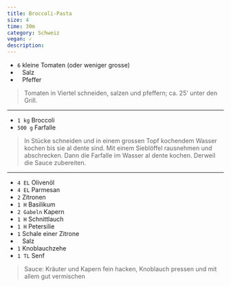 ```yaml
---
title: Broccoli-Pasta
size: 4
time: 30m
category: Schweiz
vegan: ✓
description: 
---
```



- `6` kleine Tomaten (oder weniger grosse)
- ` ` Salz
- ` ` Pfeffer

> Tomaten in Viertel schneiden, salzen und pfeffern; ca. 25' unter den Grill.

---

- `1 kg` Broccoli
- `500 g` Farfalle

> In Stücke schneiden und in einem grossen Topf kochendem Wasser kochen bis sie al dente sind. Mit einem Sieblöffel rausnehmen und abschrecken. Dann die Farfalle im Wasser al dente kochen. Derweil die Sauce zubereiten.

---

- `4 EL` Olivenöl
- `4 EL` Parmesan
- `2` Zitronen
- `1 H` Basilikum
- `2 Gabeln` Kapern
- `1 H` Schnittlauch
- `1 H` Petersilie
- `1`	Schale einer Zitrone
- ` ` Salz
- `1` Knoblauchzehe
- `1 TL` Senf

> Sauce: Kräuter und Kapern fein hacken, Knoblauch pressen und mit allem gut vermischen 
